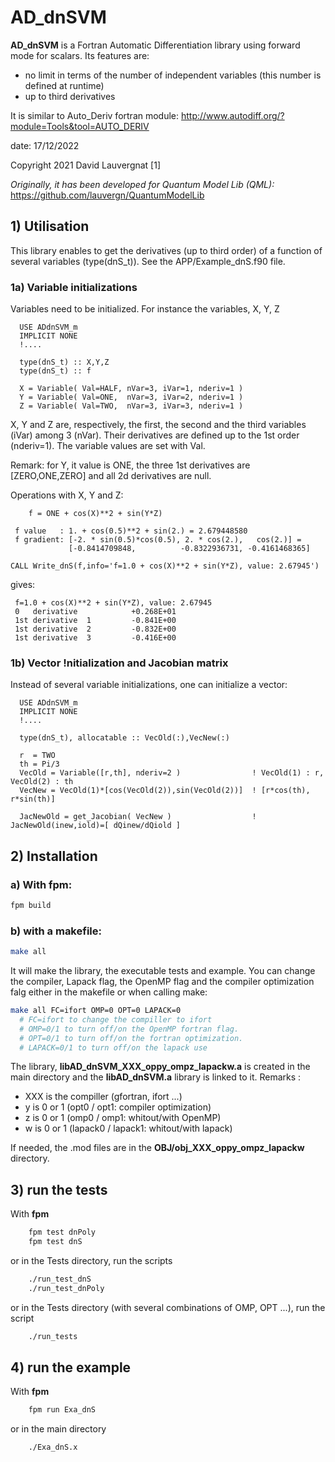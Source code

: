 # AD_dnSVM

**AD_dnSVM** is a Fortran Automatic Differentiation library using forward mode for scalars.
Its features are:

- no limit in terms of the number of independent variables (this number is defined at runtime)
- up to third derivatives

It is similar to Auto_Deriv fortran module:
  <http://www.autodiff.org/?module=Tools&tool=AUTO_DERIV>

date: 17/12/2022

  Copyright 2021 David Lauvergnat [1]

*Originally, it has been developed for Quantum Model Lib (QML):* <https://github.com/lauvergn/QuantumModelLib>

## 1) Utilisation

This library enables to get the derivatives (up to third order) of a function of several variables (type(dnS_t)).
See the APP/Example_dnS.f90 file.

### 1a) Variable initializations

Variables need to be initialized. For instance the variables, X, Y, Z

```Fortran
  USE ADdnSVM_m
  IMPLICIT NONE
  !....

  type(dnS_t) :: X,Y,Z
  type(dnS_t) :: f

  X = Variable( Val=HALF, nVar=3, iVar=1, nderiv=1 )
  Y = Variable( Val=ONE,  nVar=3, iVar=2, nderiv=1 )
  Z = Variable( Val=TWO,  nVar=3, iVar=3, nderiv=1 )
```

X, Y and Z are, respectively, the first, the second and the third variables (iVar) among 3 (nVar).
Their derivatives are defined up to the 1st order (nderiv=1).
The variable values are set with Val.

Remark: for Y, it value is ONE, the three 1st derivatives are [ZERO,ONE,ZERO] and all 2d derivatives are null.

Operations with X, Y and Z:

```Fortran
    f = ONE + cos(X)**2 + sin(Y*Z)
```

```Text
 f value   : 1. + cos(0.5)**2 + sin(2.) = 2.679448580
 f gradient: [-2. * sin(0.5)*cos(0.5), 2. * cos(2.),   cos(2.)] =
             [-0.8414709848,          -0.8322936731, -0.4161468365]
```

```Fortran
CALL Write_dnS(f,info='f=1.0 + cos(X)**2 + sin(Y*Z), value: 2.67945')
```

gives:

```Text
 f=1.0 + cos(X)**2 + sin(Y*Z), value: 2.67945
 0   derivative            +0.268E+01
 1st derivative  1         -0.841E+00
 1st derivative  2         -0.832E+00
 1st derivative  3         -0.416E+00
 ```

### 1b) Vector !nitialization and Jacobian matrix

Instead of several variable initializations, one can initialize a vector:

```Fortran
  USE ADdnSVM_m
  IMPLICIT NONE
  !....

  type(dnS_t), allocatable :: VecOld(:),VecNew(:)

  r  = TWO
  th = Pi/3
  VecOld = Variable([r,th], nderiv=2 )                ! VecOld(1) : r, VecOld(2) : th
  VecNew = VecOld(1)*[cos(VecOld(2)),sin(VecOld(2))]  ! [r*cos(th), r*sin(th)]

  JacNewOld = get_Jacobian( VecNew )                  ! JacNewOld(inew,iold)=[ dQinew/dQiold ]
```

## 2) Installation

### a) With fpm:

```bash
fpm build
```


### b) with a makefile:

```bash
make all
```

It will make the library, the executable tests and example.
You can change the compiler, Lapack flag, the OpenMP flag and the compiler optimization falg either in the makefile or when calling make:

```bash
make all FC=ifort OMP=0 OPT=0 LAPACK=0
  # FC=ifort to change the compiller to ifort
  # OMP=0/1 to turn off/on the OpenMP fortran flag.
  # OPT=0/1 to turn off/on the fortran optimization.
  # LAPACK=0/1 to turn off/on the lapack use
```

The library, **libAD_dnSVM_XXX_oppy_ompz_lapackw.a** is created in the main directory and the **libAD_dnSVM.a** library is linked to it.
Remarks : 
- XXX is the compiller (gfortran, ifort ...)
- y is 0 or 1 (opt0 / opt1: compiler optimization)
- z is 0 or 1 (omp0 / omp1: whitout/with OpenMP)
- w is 0 or 1 (lapack0 / lapack1: whitout/with lapack)

If needed, the .mod files are in the **OBJ/obj_XXX_oppy_ompz_lapackw** directory.

## 3) run the tests

With **fpm**

```bash
    fpm test dnPoly
    fpm test dnS
```

or in the Tests directory, run the scripts

```bash
    ./run_test_dnS
    ./run_test_dnPoly
```

or in the Tests directory (with several combinations of OMP, OPT ...), run the script

```bash
    ./run_tests
```

## 4) run the example

With **fpm**

```bash
    fpm run Exa_dnS
````

or in the main directory

```bash
    ./Exa_dnS.x
```
